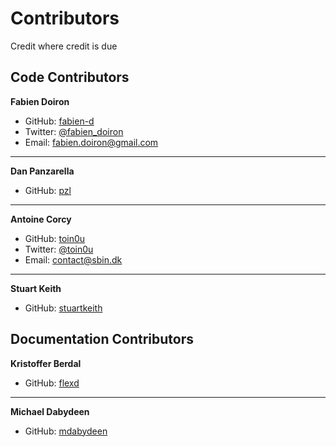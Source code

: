 # Contributors
Credit where credit is due

## Code Contributors

**Fabien Doiron**
* GitHub: [fabien-d](http://github.com/fabien-d)
* Twitter: [@fabien_doiron](http://twitter.com/fabien_doiron)
* Email: fabien.doiron@gmail.com

***

**Dan Panzarella**
* GitHub: [pzl](http://github.com/pzl)

***

**Antoine Corcy**
* GitHub: [toin0u](http://github.com/toin0u)
* Twitter: [@toin0u](https://twitter.com/toin0u)
* Email: contact@sbin.dk

***

**Stuart Keith**
* GitHub: [stuartkeith](http://github.com/stuartkeith)

## Documentation Contributors

**Kristoffer Berdal**
* GitHub: [flexd](http://github.com/flexd)

***

**Michael Dabydeen**
* GitHub: [mdabydeen](http://github.com/mdabydeen)
